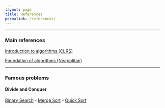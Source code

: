 ```yaml
---
layout: page
title: References
permalink: /references/
---
```


---
### Main references

[Introduction to algorithms (CLRS)](https://kntu-ce.github.io/PG_AD/documents/CLRS.pdf)

[Foundation of algorithms (Neapolitan)](https://kntu-ce.github.io/PG_AD/documents/Neapolitan.pdf)

---

### Famous problems

#### Divide and Conquer

[Binary Search](https://github.com/amirrezasokhankhosh/Binary-Search) -
[Merge Sort](https://github.com/amirrezasokhankhosh/Merge-Sort) -
[Quick Sort](https://github.com/amirrezasokhankhosh/Quick_Sort)







